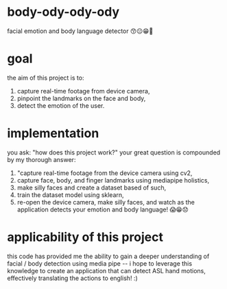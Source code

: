 # body-ody-ody-ody
facial emotion and body language detector 😙😐😁🤨

# goal
the aim of this project is to:
1. capture real-time footage from device camera,
2. pinpoint the landmarks on the face and body,
3. detect the emotion of the user.

# implementation
you ask: "how does this project work?"
your great question is compounded by my thorough answer: 
1. "capture real-time footage from the device camera using cv2,
2. capture face, body, and finger landmarks using mediapipe holistics,
3. make silly faces and create a dataset based of such,
4. train the dataset model using sklearn,
5. re-open the device camera, make silly faces, and watch as the application detects your emotion and body language! 😱😁😞

# applicability of this project
this code has provided me the ability to gain a deeper understanding of facial / body detection using media pipe -- i hope to leverage this knowledge to create an application that can detect ASL hand motions, effectively translating the actions to english! :)

